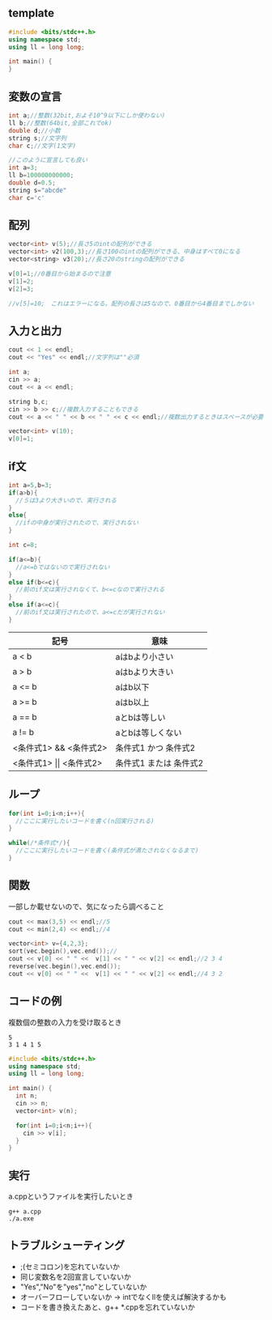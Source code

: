 ## template

```cpp
#include <bits/stdc++.h>
using namespace std; 
using ll = long long;

int main() {
}  
```

## 変数の宣言

```cpp
int a;//整数(32bit,およそ10^9以下にしか使わない)
ll b;//整数(64bit,全部これでok)
double d;//小数
string s;//文字列
char c;//文字(1文字)
```

```cpp
//このように宣言しても良い
int a=3;
ll b=100000000000;
double d=0.5;
string s="abcde"
char c='c'
```

## 配列
```cpp
vector<int> v(5);//長さ5のintの配列ができる
vector<int> v2(100,3);//長さ100のintの配列ができる、中身はすべて0になる
vector<string> v3(20);//長さ20のstringの配列ができる

v[0]=1;//0番目から始まるので注意
v[1]=2;
v[2]=3;

//v[5]=10;　これはエラーになる。配列の長さは5なので、0番目から4番目までしかない
```

## 入力と出力

```cpp
cout << 1 << endl;
cout << "Yes" << endl;//文字列は""必須

int a;
cin >> a;
cout << a << endl;

string b,c;
cin >> b >> c;//複数入力することもできる
cout << a << " " << b << " " << c << endl;//複数出力するときはスペースが必要

vector<int> v(10);
v[0]=1;
```



## if文
```cpp
int a=5,b=3;
if(a>b){
  //５は3より大きいので、実行される
}
else{
  //ifの中身が実行されたので、実行されない
}

int c=8;

if(a<=b){
  //a<=bではないので実行されない
}
else if(b<=c){
  //前のif文は実行されなくて、b<=cなので実行される
}
else if(a<=c){
  //前のif文は実行されたので、a<=cだが実行されない
}

```

| 記号 | 意味 |
| ---- | ---- |
| a < b | aはbより小さい |
| a > b | aはbより大きい |
| a <= b | aはb以下 |
| a >= b | aはb以上 |
| a == b | aとbは等しい |
| a != b | aとbは等しくない |
| <条件式1> && <条件式2> | 条件式1 かつ 条件式2 |
| <条件式1> \|\| <条件式2> | 条件式1 または 条件式2 |


## ループ
```cpp
for(int i=0;i<n;i++){
  //ここに実行したいコードを書く(n回実行される)
}

while(/*条件式*/){
  //ここに実行したいコードを書く(条件式が満たされなくなるまで)
}
```

## 関数
一部しか載せないので、気になったら調べること
```cpp
cout << max(3,5) << endl;//5
cout << min(2,4) << endl;//4

vector<int> v={4,2,3};
sort(vec.begin(),vec.end());//
cout << v[0] << " " <<  v[1] << " " << v[2] << endl;//2 3 4
reverse(vec.begin(),vec.end());
cout << v[0] << " " <<  v[1] << " " << v[2] << endl;//4 3 2
```

## コードの例
複数個の整数の入力を受け取るとき
```
5
3 1 4 1 5
```
```cpp
#include <bits/stdc++.h>
using namespace std; 
using ll = long long;

int main() {
  int n;
  cin >> n;
  vector<int> v(n);

  for(int i=0;i<n;i++){
    cin >> v[i];
  }
}  
```

## 実行
a.cppというファイルを実行したいとき
```
g++ a.cpp
./a.exe
```


## トラブルシューティング
- ;(セミコロン)を忘れていないか
- 同じ変数名を2回宣言していないか
- "Yes","No"を"yes","no"としていないか
- オーバーフローしていないか → intでなくllを使えば解決するかも
- コードを書き換えたあと、g++ *.cppを忘れていないか



